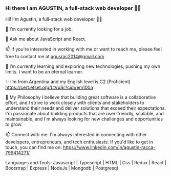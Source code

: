 ### Hi there I am AGUSTIN, a full-stack web developer 👨‍💻 

Hi! I'm Agustin, a full-stack web developer 👨‍💻


🔭 I’m currently looking for a job.

💬 Ask me about JavaScript and React.

📫 If you're interested in working with me or want to reach me, please feel free to contact me at agusrac2014@gmail.com

🌱 I’m currently learning and exploring new technologies, pushing my own limits. I want to be an eternal learner.

✨ I’m from Argentina and my English level is C2 (Proficient) https://cert.efset.org/LtVuSr?cid=em100a .


🌟 My Philosophy
I believe that building great software is a collaborative effort, and I strive to work closely with clients and stakeholders to understand their needs and deliver solutions that exceed their expectations. I'm passionate about building products that are user-friendly, scalable, and maintainable, and I'm always looking for new challenges and opportunities to grow.

📫 Connect with me:
I'm always interested in connecting with other developers, entrepreneurs, and tech enthusiasts. If you'd like to get in touch, you can find me on:
https://www.linkedin.com/in/agustin-racca-799414271/

Languages and Tools:
Javascript | Typescript | HTML | Css | Redux | React | Bootstrap | Express | NodeJs | Mongodb | Postgresql

